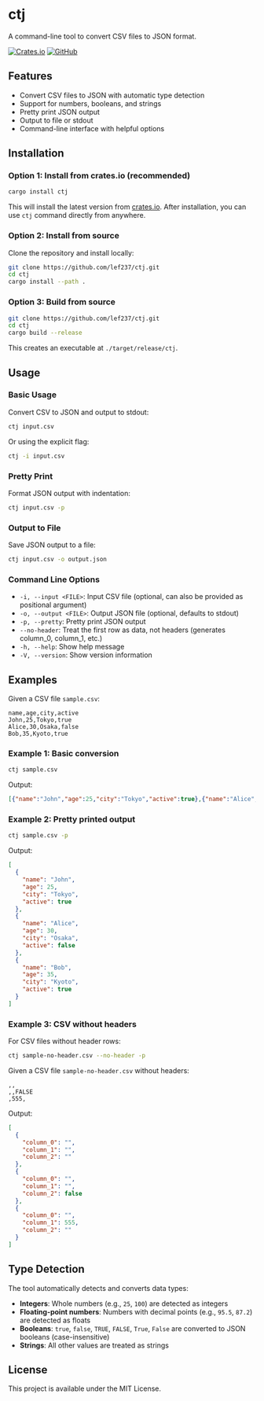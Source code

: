 # ctj

A command-line tool to convert CSV files to JSON format.

[![Crates.io](https://img.shields.io/crates/v/ctj.svg)](https://crates.io/crates/ctj)
[![GitHub](https://img.shields.io/badge/github-lef237/ctj-blue.svg)](https://github.com/lef237/ctj)

## Features

- Convert CSV files to JSON with automatic type detection
- Support for numbers, booleans, and strings
- Pretty print JSON output
- Output to file or stdout
- Command-line interface with helpful options

## Installation

### Option 1: Install from crates.io (recommended)

```bash
cargo install ctj
```

This will install the latest version from [crates.io](https://crates.io/crates/ctj). After installation, you can use `ctj` command directly from anywhere.

### Option 2: Install from source

Clone the repository and install locally:

```bash
git clone https://github.com/lef237/ctj.git
cd ctj
cargo install --path .
```

### Option 3: Build from source

```bash
git clone https://github.com/lef237/ctj.git
cd ctj
cargo build --release
```

This creates an executable at `./target/release/ctj`.

## Usage

### Basic Usage

Convert CSV to JSON and output to stdout:

```bash
ctj input.csv
```

Or using the explicit flag:

```bash
ctj -i input.csv
```

### Pretty Print

Format JSON output with indentation:

```bash
ctj input.csv -p
```

### Output to File

Save JSON output to a file:

```bash
ctj input.csv -o output.json
```

### Command Line Options

- `-i, --input <FILE>`: Input CSV file (optional, can also be provided as positional argument)
- `-o, --output <FILE>`: Output JSON file (optional, defaults to stdout)
- `-p, --pretty`: Pretty print JSON output
- `--no-header`: Treat the first row as data, not headers (generates column_0, column_1, etc.)
- `-h, --help`: Show help message
- `-V, --version`: Show version information

## Examples

Given a CSV file `sample.csv`:

```csv
name,age,city,active
John,25,Tokyo,true
Alice,30,Osaka,false
Bob,35,Kyoto,true
```

### Example 1: Basic conversion

```bash
ctj sample.csv
```

Output:

```json
[{"name":"John","age":25,"city":"Tokyo","active":true},{"name":"Alice","age":30,"city":"Osaka","active":false},{"name":"Bob","age":35,"city":"Kyoto","active":true}]
```

### Example 2: Pretty printed output

```bash
ctj sample.csv -p
```

Output:

```json
[
  {
    "name": "John",
    "age": 25,
    "city": "Tokyo",
    "active": true
  },
  {
    "name": "Alice",
    "age": 30,
    "city": "Osaka",
    "active": false
  },
  {
    "name": "Bob",
    "age": 35,
    "city": "Kyoto",
    "active": true
  }
]
```

### Example 3: CSV without headers

For CSV files without header rows:

```bash
ctj sample-no-header.csv --no-header -p
```

Given a CSV file `sample-no-header.csv` without headers:

```csv
,,
,,FALSE
,555,
```

Output:

```json
[
  {
    "column_0": "",
    "column_1": "",
    "column_2": ""
  },
  {
    "column_0": "",
    "column_1": "",
    "column_2": false
  },
  {
    "column_0": "",
    "column_1": 555,
    "column_2": ""
  }
]
```

## Type Detection

The tool automatically detects and converts data types:

- **Integers**: Whole numbers (e.g., `25`, `100`) are detected as integers
- **Floating-point numbers**: Numbers with decimal points (e.g., `95.5`, `87.2`) are detected as floats
- **Booleans**: `true`, `false`, `TRUE`, `FALSE`, `True`, `False` are converted to JSON booleans (case-insensitive)
- **Strings**: All other values are treated as strings

## License

This project is available under the MIT License.
